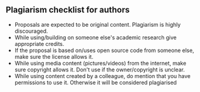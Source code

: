 
## Plagiarism checklist for authors

- Proposals are expected to be original content. Plagiarism is highly discouraged.
- While using/building on someone else's academic research give appropriate 
  credits.
- If the proposal is based on/uses open source code from someone else,
  make sure the license allows it.
- While using media content (pictures/videos) from the internet, make sure 
  copyright allows it. Don't use if the owner/copyright is unclear.
- While using content created by a colleague, do mention that you have 
  permissions to use it. Otherwise it will be considered plagiarised
